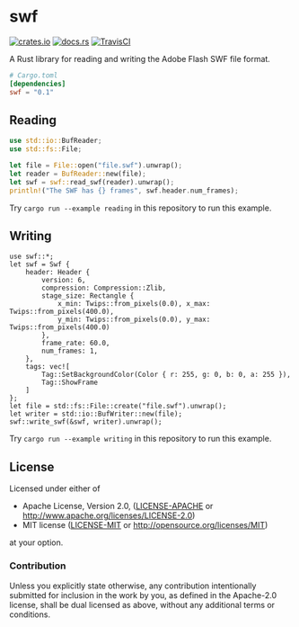 # swf
[![crates.io](https://img.shields.io/crates/v/swf.svg)](https://crates.io/crates/swf)
[![docs.rs](https://docs.rs/swf/badge.svg)](https://docs.rs/swf)
[![TravisCI](https://travis-ci.org/Herschel/swf-rs.svg?branch=master)](https://travis-ci.org/Herschel/swf-rs)

A Rust library for reading and writing the Adobe Flash SWF file format.

```toml
# Cargo.toml
[dependencies]
swf = "0.1"
```

## Reading

```rust
use std::io::BufReader;
use std::fs::File;

let file = File::open("file.swf").unwrap();
let reader = BufReader::new(file);
let swf = swf::read_swf(reader).unwrap();
println!("The SWF has {} frames", swf.header.num_frames);
```

Try `cargo run --example reading` in this repository to run this example.

## Writing

```rust,no_run
use swf::*;
let swf = Swf {
    header: Header {
        version: 6,
        compression: Compression::Zlib,
        stage_size: Rectangle { 
            x_min: Twips::from_pixels(0.0), x_max: Twips::from_pixels(400.0),
            y_min: Twips::from_pixels(0.0), y_max: Twips::from_pixels(400.0)
        },
        frame_rate: 60.0,
        num_frames: 1,
    },
    tags: vec![
        Tag::SetBackgroundColor(Color { r: 255, g: 0, b: 0, a: 255 }),
        Tag::ShowFrame
    ]
};
let file = std::fs::File::create("file.swf").unwrap();
let writer = std::io::BufWriter::new(file);
swf::write_swf(&swf, writer).unwrap();
```

Try `cargo run --example writing` in this repository to run this example.

## License

Licensed under either of

 * Apache License, Version 2.0, ([LICENSE-APACHE](LICENSE-APACHE) or http://www.apache.org/licenses/LICENSE-2.0)
 * MIT license ([LICENSE-MIT](LICENSE-MIT) or http://opensource.org/licenses/MIT)

at your option.

### Contribution

Unless you explicitly state otherwise, any contribution intentionally submitted
for inclusion in the work by you, as defined in the Apache-2.0 license, shall be dual licensed as above, without any
additional terms or conditions.